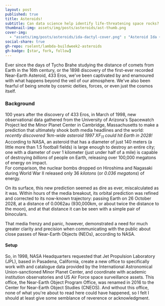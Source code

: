 ```yaml
---
layout: post
published: true
title: Asteroids!
subtitle: Can data science help identify life-threatening space rocks?
thumbnail-img: assets/img/posts/asteroids/ast-thumb.png
cover-img: 
  - "assets/img/posts/asteroids/ida-dactyl-cover.png" : "Asteroid Ida + moon Dactyl from 6,500 miles away"
social-share: true
gh-repo: rselent/lambda-buildweek2-asteroids
gh-badge: [star, fork, follow]
---
```



Ever since the days of Tycho Brahe studying the distance of comets from Earth in the 16th century, or the 1898 discovery of the first-ever recorded Near-Earth Asteroid, 433 Eros, we've been captivated by and enamoured with what happens beyond the veil of our atmosphere. We've also been fearful of being smote by cosmic deities, forces, or even just the cosmos itself.

### Background 

100 years after the discovery of 433 Eros, in March of 1998, new observational data gathered from the University of Arizona's Spacewatch Project led the Minor Planet Center in Cambridge, Massachusetts to make a prediction that ultimately shook both media headlines and the world: *recently discovered 1km-wide asteroid 1997 XF<sub>11</sub> could hit Earth in 2028!*  
According to NASA, an asteroid that has a diameter of just 140 meters (a little more than 1.5 football fields) is large enough to destroy an entire city; one with a diameter of over 1 kilometer (just under half of a mile) is capable of destroying *billions* of people on Earth, releasing over 100,000 megatons of energy on impact.  
For comparison, the nuclear bombs dropped on Hiroshima and Nagasaki during World War II released only 36 *kilotons* (or *0.036 megatons*) of energy.

On its surface, this new prediction seemed as dire as ever, miscalculated as it was. Within hours of the media breakout, its orbital prediction was refined and corrected to its now-known trajectory: passing Earth on 26 October 2028, at a distance of 0.0062au (930,000km, or about twice the distance to the moon), and at that distance it can be seen with a simple pair of binoculars.

That media frenzy and panic, however, demonstrated a need for much greater clarity and precision when communicating with the public about close passes of Near-Earth Objects (NEOs), according to NASA. 

#### Setup

So, in 1998, NASA Headquarters requested that Jet Propulsion Laboratory (JPL), based in Pasadena, California, create a new office to specifically work with and catalogue data provided by the International Astronomical Union-sanctioned Minor Planet Center, and coordinate with academic institution observatories and US Air Force space surveillance assets. This office, the Near-Earth Object Program Office, was renamed in 2016 to the Center for Near-Earth Object Studies (CNEOS). And without this office, none of what you're about to read here could have happened, so I felt I should at least give some semblance of reverence or acknowledgment.

